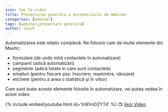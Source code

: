 ```yaml
---
icon: fas fa-video
title: Prezentarea generala a automatizarii de Webinar
categories: [webinar]
tags: [webinar,prezentare generala]
author: ionut
---
```


Automatizarea este relativ complexă. Ne folosim cam de multe elemente din Mautic:
* formulare (de unde intră contactele în automatizare)
* campanii (adică automatizări)
* segmente (adică listele în care sunt contactele)
* emailuri (pentru fiecare pas: înscriere, reamintire, vânzare)
* etichete (pentru a avea o statistică şi în viitor)

Cum sunt toate aceste elemente folosite în automatizare, vei putea vedea în acest video:

{% include embed/youtube.html id='Iri81mDZYT4' %}
📺 [Vezi Video](https://www.youtube.com/watch?v=Iri81mDZYT4)
